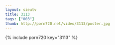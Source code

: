 ```yaml
--- 
layout: sieutv
title: 3113
tags: ["003"]
thumb: http://porn720.net/video/3113/poster.jpg
---
```

{% include porn720 key="3113" %} 
